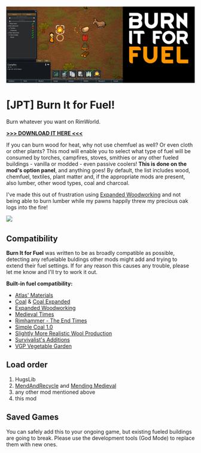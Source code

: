 ![Preview](About/preview.png)

# [JPT] Burn It for Fuel!
Burn whatever you want on RimWorld.

[**>>> DOWNLOAD IT HERE <<<**](https://github.com/jptrrs/BurnItForFuel/releases/latest)

If you can burn wood for heat, why not use chemfuel as well? Or even cloth or other plants? This mod will enable you to select what type of fuel will be consumed by torches, campfires, stoves, smithies or any other fueled buildings - vanilla or modded - even passive coolers! <b>This is done on the mod's option panel</b>, and anything goes! By default, the list includes wood, chemfuel, textiles, plant matter and, if the appropriate mods are present, also lumber, other wood types, coal and charcoal.

I've made this out of frustration using <a href="https://steamcommunity.com/sharedfiles/filedetails/?id=1082915328">Expanded Woodworking</a> and not being able to burn lumber while my pawns happily threw my precious oak logs into the fire!

<a href="http://ko-fi.com/jptrrs"><img src="https://i.imgur.com/EEgQ2Ss.png" /></a>

<h2>Compatibility</h2>
<b>Burn It for Fuel</b> was written to be as broadly compatible as possible, detecting any refuelable buldings other mods might add and trying to extend their fuel settings. If for any reason this causes any trouble, please let me know and I'll try to work it out. 

<b>Built-in fuel compatibility:</b>
<ul>
<li><a href="https://steamcommunity.com/sharedfiles/filedetails/?id=1541903513">Atlas' Materials</a>
</li><li><a href="https://steamcommunity.com/sharedfiles/filedetails/?id=1525404710">Coal</a> &amp; <a href="https://steamcommunity.com/sharedfiles/filedetails/?id=1874344070">Coal Expanded</a>
</li><li><a href="https://steamcommunity.com/sharedfiles/filedetails/?id=1082915328">Expanded Woodworking</a>
</li><li><a href="https://steamcommunity.com/sharedfiles/filedetails/?id=732569232">Medieval Times</a>
</li><li><a href="https://steamcommunity.com/sharedfiles/filedetails/?id=1606766209">Rimhammer - The End Times</a>
</li><li><a href="https://steamcommunity.com/sharedfiles/filedetails/?id=1619943968"><WD> Simple Coal 1.0</a>
</li><li><a href="https://steamcommunity.com/sharedfiles/filedetails/?id=1513614894">Slightly More Realistic Wool Production</a>
</li><li><a href="https://steamcommunity.com/sharedfiles/filedetails/?id=1550854139&searchtext=Survivalist%27s+Additions">Survivalist's Additions</a>
</li><li><a href="https://steamcommunity.com/sharedfiles/filedetails/?id=1185265132">VGP Vegetable Garden</a>
</li></ul>

<h2>Load order</h2>
<ol>
<li>HugsLib
</li><li><a href="https://steamcommunity.com/sharedfiles/filedetails/?id=735241897">MendAndRecycle</a> and <a href="https://steamcommunity.com/sharedfiles/filedetails/?id=1880329210">Mending Medieval</a>
</li><li>any other mod mentioned above
</li><li>this mod
</li></ol>

<h2>Saved Games</h2>
You can safely add this to your ongoing game, but existing fueled buildings are going to break. Please use the development tools (God Mode) to replace them with new ones.
